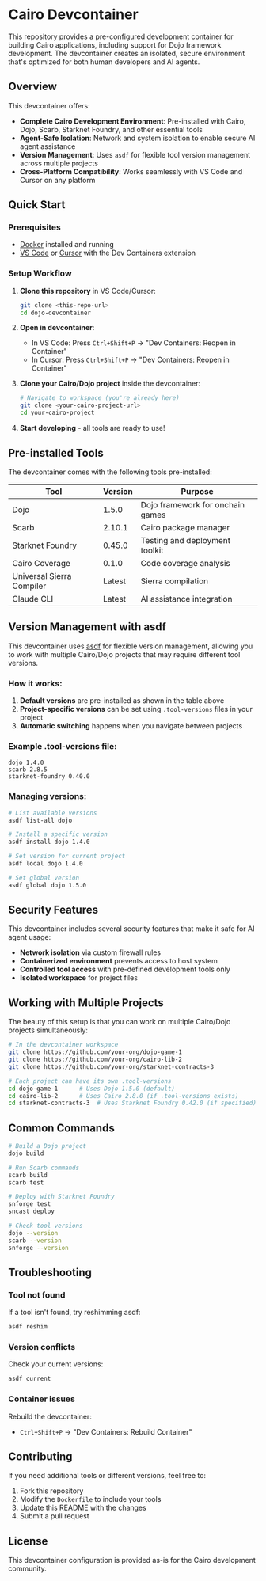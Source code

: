# Cairo Devcontainer

This repository provides a pre-configured development container for building Cairo applications, including support for Dojo framework development. The devcontainer creates an isolated, secure environment that's optimized for both human developers and AI agents.

## Overview

This devcontainer offers:
- **Complete Cairo Development Environment**: Pre-installed with Cairo, Dojo, Scarb, Starknet Foundry, and other essential tools
- **Agent-Safe Isolation**: Network and system isolation to enable secure AI agent assistance
- **Version Management**: Uses `asdf` for flexible tool version management across multiple projects
- **Cross-Platform Compatibility**: Works seamlessly with VS Code and Cursor on any platform

## Quick Start

### Prerequisites
- [Docker](https://www.docker.com/get-started) installed and running
- [VS Code](https://code.visualstudio.com/) or [Cursor](https://cursor.sh/) with the Dev Containers extension

### Setup Workflow

1. **Clone this repository** in VS Code/Cursor:
   ```bash
   git clone <this-repo-url>
   cd dojo-devcontainer
   ```

2. **Open in devcontainer**:
   - In VS Code: Press `Ctrl+Shift+P` → "Dev Containers: Reopen in Container"
   - In Cursor: Press `Ctrl+Shift+P` → "Dev Containers: Reopen in Container"

3. **Clone your Cairo/Dojo project** inside the devcontainer:
   ```bash
   # Navigate to workspace (you're already here)
   git clone <your-cairo-project-url>
   cd your-cairo-project
   ```

4. **Start developing** - all tools are ready to use!

## Pre-installed Tools

The devcontainer comes with the following tools pre-installed:

| Tool | Version | Purpose |
|------|---------|---------|
| Dojo | 1.5.0 | Dojo framework for onchain games |
| Scarb | 2.10.1 | Cairo package manager |
| Starknet Foundry | 0.45.0 | Testing and deployment toolkit |
| Cairo Coverage | 0.1.0 | Code coverage analysis |
| Universal Sierra Compiler | Latest | Sierra compilation |
| Claude CLI | Latest | AI assistance integration |

## Version Management with asdf

This devcontainer uses [asdf](https://asdf-vm.com/) for flexible version management, allowing you to work with multiple Cairo/Dojo projects that may require different tool versions.

### How it works:

1. **Default versions** are pre-installed as shown in the table above
2. **Project-specific versions** can be set using `.tool-versions` files in your project
3. **Automatic switching** happens when you navigate between projects

### Example .tool-versions file:
```
dojo 1.4.0
scarb 2.8.5
starknet-foundry 0.40.0
```

### Managing versions:
```bash
# List available versions
asdf list-all dojo

# Install a specific version
asdf install dojo 1.4.0

# Set version for current project
asdf local dojo 1.4.0

# Set global version
asdf global dojo 1.5.0
```

## Security Features

This devcontainer includes several security features that make it safe for AI agent usage:

- **Network isolation** via custom firewall rules
- **Containerized environment** prevents access to host system
- **Controlled tool access** with pre-defined development tools only
- **Isolated workspace** for project files

## Working with Multiple Projects

The beauty of this setup is that you can work on multiple Cairo/Dojo projects simultaneously:

```bash
# In the devcontainer workspace
git clone https://github.com/your-org/dojo-game-1
git clone https://github.com/your-org/cairo-lib-2
git clone https://github.com/your-org/starknet-contracts-3

# Each project can have its own .tool-versions
cd dojo-game-1      # Uses Dojo 1.5.0 (default)
cd cairo-lib-2      # Uses Cairo 2.8.0 (if .tool-versions exists)
cd starknet-contracts-3  # Uses Starknet Foundry 0.42.0 (if specified)
```

## Common Commands

```bash
# Build a Dojo project
dojo build

# Run Scarb commands
scarb build
scarb test

# Deploy with Starknet Foundry
snforge test
sncast deploy

# Check tool versions
dojo --version
scarb --version
snforge --version
```

## Troubleshooting

### Tool not found
If a tool isn't found, try reshimming asdf:
```bash
asdf reshim
```

### Version conflicts
Check your current versions:
```bash
asdf current
```

### Container issues
Rebuild the devcontainer:
- `Ctrl+Shift+P` → "Dev Containers: Rebuild Container"

## Contributing

If you need additional tools or different versions, feel free to:
1. Fork this repository
2. Modify the `Dockerfile` to include your tools
3. Update this README with the changes
4. Submit a pull request

## License

This devcontainer configuration is provided as-is for the Cairo development community. 
